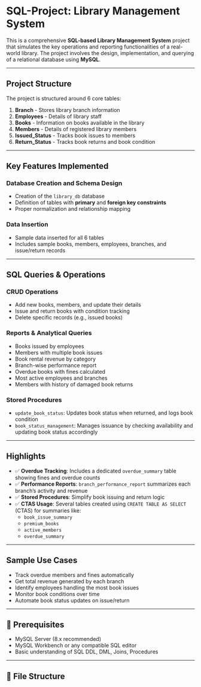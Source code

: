 # SQL-Project: Library Management System

This is a comprehensive **SQL-based Library Management System** project that simulates the key operations and reporting functionalities of a real-world library. The project involves the design, implementation, and querying of a relational database using **MySQL**.

---

## Project Structure

The project is structured around 6 core tables:

1. **Branch** - Stores library branch information
2. **Employees** - Details of library staff
3. **Books** - Information on books available in the library
4. **Members** - Details of registered library members
5. **Issued_Status** - Tracks book issues to members
6. **Return_Status** - Tracks book returns and book condition

---

## Key Features Implemented

### **Database Creation and Schema Design**
- Creation of the `library_db` database
- Definition of tables with **primary** and **foreign key constraints**
- Proper normalization and relationship mapping

### **Data Insertion**
- Sample data inserted for all 6 tables
- Includes sample books, members, employees, branches, and issue/return records

---

## SQL Queries & Operations

### **CRUD Operations**
- Add new books, members, and update their details
- Issue and return books with condition tracking
- Delete specific records (e.g., issued books)

### **Reports & Analytical Queries**
- Books issued by employees
- Members with multiple book issues
- Book rental revenue by category
- Branch-wise performance report
- Overdue books with fines calculated
- Most active employees and branches
- Members with history of damaged book returns

### **Stored Procedures**
- `update_book_status`: Updates book status when returned, and logs book condition
- `book_status_management`: Manages issuance by checking availability and updating book status accordingly

---

## Highlights

- ✅ **Overdue Tracking**: Includes a dedicated `overdue_summary` table showing fines and overdue counts
- ✅ **Performance Reports**: `branch_performance_report` summarizes each branch’s activity and revenue
- ✅ **Stored Procedures**: Simplify book issuing and return logic
- ✅ **CTAS Usage**: Several tables created using `CREATE TABLE AS SELECT` (CTAS) for summaries like:
  - `book_issue_summary`
  - `premium_books`
  - `active_members`
  - `overdue_summary`

---

## Sample Use Cases

- Track overdue members and fines automatically
- Get total revenue generated by each branch
- Identify employees handling the most book issues
- Monitor book conditions over time
- Automate book status updates on issue/return

---

## 📎 Prerequisites

- MySQL Server (8.x recommended)
- MySQL Workbench or any compatible SQL editor
- Basic understanding of SQL DDL, DML, Joins, Procedures

---

## 📁 File Structure

